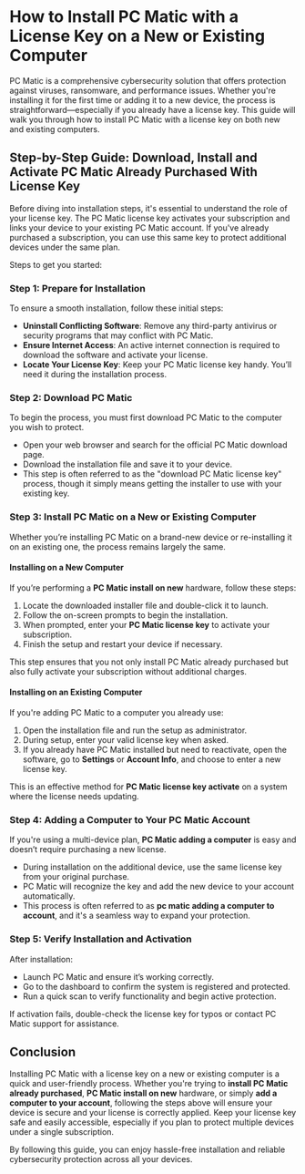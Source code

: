 # How to Install PC Matic with a License Key on a New or Existing Computer

PC Matic is a comprehensive cybersecurity solution that offers protection against viruses, ransomware, and performance issues. Whether you're installing it for the first time or adding it to a new device, the process is straightforward—especially if you already have a license key. This guide will walk you through how to install PC Matic with a license key on both new and existing computers.


## Step-by-Step Guide: Download, Install and Activate PC Matic Already Purchased With License Key

Before diving into installation steps, it's essential to understand the role of your license key. The PC Matic license key activates your subscription and links your device to your existing PC Matic account. If you've already purchased a subscription, you can use this same key to protect additional devices under the same plan.

Steps to get you started:

### Step 1: Prepare for Installation

To ensure a smooth installation, follow these initial steps:

* **Uninstall Conflicting Software**: Remove any third-party antivirus or security programs that may conflict with PC Matic.
* **Ensure Internet Access**: An active internet connection is required to download the software and activate your license.
* **Locate Your License Key**: Keep your PC Matic license key handy. You’ll need it during the installation process.


### Step 2: Download PC Matic

To begin the process, you must first download PC Matic to the computer you wish to protect.

* Open your web browser and search for the official PC Matic download page.
* Download the installation file and save it to your device.
* This step is often referred to as the "download PC Matic license key" process, though it simply means getting the installer to use with your existing key.



### Step 3: Install PC Matic on a New or Existing Computer

Whether you’re installing PC Matic on a brand-new device or re-installing it on an existing one, the process remains largely the same.

#### Installing on a New Computer

If you’re performing a **PC Matic install on new** hardware, follow these steps:

1. Locate the downloaded installer file and double-click it to launch.
2. Follow the on-screen prompts to begin the installation.
3. When prompted, enter your **PC Matic license key** to activate your subscription.
4. Finish the setup and restart your device if necessary.

This step ensures that you not only install PC Matic already purchased but also fully activate your subscription without additional charges.

#### Installing on an Existing Computer

If you're adding PC Matic to a computer you already use:

1. Open the installation file and run the setup as administrator.
2. During setup, enter your valid license key when asked.
3. If you already have PC Matic installed but need to reactivate, open the software, go to **Settings** or **Account Info**, and choose to enter a new license key.

This is an effective method for **PC Matic license key activate** on a system where the license needs updating.



### Step 4: Adding a Computer to Your PC Matic Account

If you're using a multi-device plan, **PC Matic adding a computer** is easy and doesn’t require purchasing a new license.

* During installation on the additional device, use the same license key from your original purchase.
* PC Matic will recognize the key and add the new device to your account automatically.
* This process is often referred to as **pc matic adding a computer to account**, and it's a seamless way to expand your protection.



### Step 5: Verify Installation and Activation

After installation:

* Launch PC Matic and ensure it’s working correctly.
* Go to the dashboard to confirm the system is registered and protected.
* Run a quick scan to verify functionality and begin active protection.

If activation fails, double-check the license key for typos or contact PC Matic support for assistance.



## Conclusion

Installing PC Matic with a license key on a new or existing computer is a quick and user-friendly process. Whether you're trying to **install PC Matic already purchased**, **PC Matic install on new** hardware, or simply **add a computer to your account**, following the steps above will ensure your device is secure and your license is correctly applied. Keep your license key safe and easily accessible, especially if you plan to protect multiple devices under a single subscription.

By following this guide, you can enjoy hassle-free installation and reliable cybersecurity protection across all your devices.
